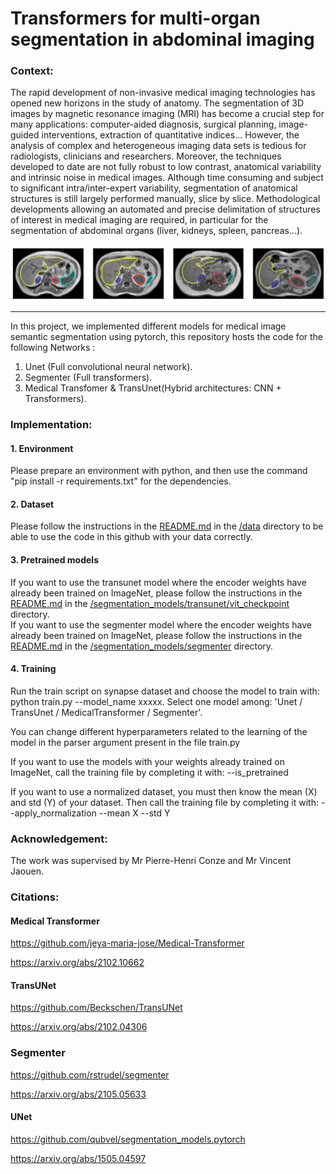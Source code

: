 # Transformers for multi-organ segmentation in abdominal imaging

### Context:
The rapid development of non-invasive medical imaging technologies has opened new horizons in the study of
anatomy. The segmentation of 3D images by magnetic resonance imaging (MRI) has become a crucial step for many applications: computer-aided diagnosis, surgical planning, image-guided interventions, extraction of quantitative indices...
However, the analysis of complex and heterogeneous imaging data sets is tedious for radiologists, clinicians and
researchers. Moreover, the techniques developed to date are not fully robust to low contrast, anatomical variability and intrinsic noise in medical images. Although time consuming and subject to significant intra/inter-expert variability, segmentation of anatomical
structures is still largely performed manually, slice by slice.
Methodological developments allowing an automated and precise delimitation of structures of interest in
medical imaging are required, in particular for the segmentation of abdominal organs (liver, kidneys, spleen, pancreas...).

![image](pictures/Picture1.png)


----
In this project, we implemented different models for medical image semantic segmentation using pytorch, this repository hosts the code for the following Networks :
1. Unet (Full convolutional neural network).
2. Segmenter (Full transformers).
3. Medical Transfomer & TransUnet(Hybrid architectures: CNN + Transformers). 


### Implementation:

####  1. Environment

Please prepare an environment with python, and then use the command "pip install -r requirements.txt" for the dependencies.

####  2. Dataset

Please follow the instructions in the [README.md](data/README.md) in the [/data](data) directory to be able to use the code in this github with your data correctly.

####  3. Pretrained models

If you want to use the transunet model where the encoder weights have already been trained on ImageNet, please follow the instructions in the [README.md](segmentation_models/transunet/vit_checkpoint/README.md) in the [/segmentation_models/transunet/vit_checkpoint](segmentation_models/transunet/vit_checkpoint) directory.  
If you want to use the segmenter model where the encoder weights have already been trained on ImageNet, please follow the instructions in the [README.md](segmentation_models/segmenter/README.md) in the [/segmentation_models/segmenter](segmentation_models/segmenter) directory.

####  4. Training

Run the train script on synapse dataset and choose the model to train with: python train.py --model_name xxxxx. Select one model among: 'Unet / TransUnet / MedicalTransformer / Segmenter'.

You can change different hyperparameters related to the learning of the model in the parser argument present in the file train.py

If you want to use the models with your weights already trained on ImageNet, call the training file by completing it with: --is_pretrained

If you want to use a normalized dataset, you must then know the mean (X) and std (Y) of your dataset. 
Then call the training file by completing it with: --apply_normalization --mean X --std Y


### Acknowledgement:
The work was supervised by Mr Pierre-Henri Conze and Mr Vincent Jaouen.


### Citations:

#### Medical Transformer
https://github.com/jeya-maria-jose/Medical-Transformer

https://arxiv.org/abs/2102.10662 

#### TransUNet
https://github.com/Beckschen/TransUNet

https://arxiv.org/abs/2102.04306

### Segmenter
https://github.com/rstrudel/segmenter

https://arxiv.org/abs/2105.05633

#### UNet
https://github.com/qubvel/segmentation_models.pytorch

https://arxiv.org/abs/1505.04597

